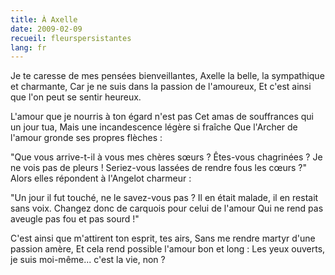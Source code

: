 ```yaml
---
title: À Axelle
date: 2009-02-09
recueil: fleurspersistantes
lang: fr
---
```


Je te caresse de mes pensées bienveillantes,
Axelle la belle, la sympathique et charmante,
Car je ne suis dans la passion de l'amoureux,
Et c'est ainsi que l'on peut se sentir heureux.

L'amour que je nourris à ton égard n'est pas
Cet amas de souffrances qui un jour tua,
Mais une incandescence légère si fraîche
Que l'Archer de l'amour gronde ses propres flèches :

"Que vous arrive-t-il à vous mes chères sœurs ?
Êtes-vous chagrinées ? Je ne vois pas de pleurs !
Seriez-vous lassées de rendre fous les cœurs ?"
Alors elles répondent à l'Angelot charmeur :

"Un jour il fut touché, ne le savez-vous pas ?
Il en était malade, il en restait sans voix.
Changez donc de carquois pour celui de l'amour
Qui ne rend pas aveugle pas fou et pas sourd !"

C'est ainsi que m'attirent ton esprit, tes airs,
Sans me rendre martyr d'une passion amère,
Et cela rend possible l'amour bon et long :
Les yeux ouverts, je suis moi-même... c'est la vie, non ?
